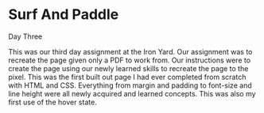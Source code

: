 Surf And Paddle
========

Day Three

This was our third day assignment at the Iron Yard.  Our assignment was to recreate the page given only a PDF to work from.  Our instructions were to create the page using our newly learned skills to recreate the page to the pixel.  This was the first built out page I had ever completed from scratch with HTML and CSS.  Everything from margin and padding to font-size and line height were all newly acquired and learned concepts.  This was also my first use of the hover state.
